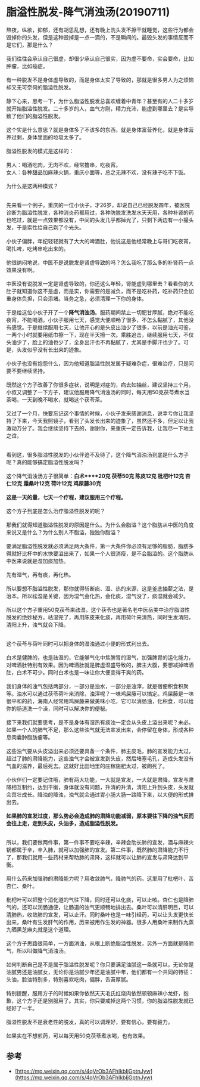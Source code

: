 # 脂溢性脱发-降气消浊汤(20190711)

熬夜，纵欲，抑郁，还有胡思乱想，还有晚上洗头发不擦干就睡觉，这些行为都会毁掉你的头发，但是这种毁掉是一点一滴的，不是瞬间的。最毁头发的事情反而不是它们，那是什么？<br /> <br />我们往往会承认自己很虚，却很少承认自己很实，因为虚不要命，实会要命，比如肿瘤，比如癌症。<br /> <br />有一种脱发不是身体虚导致的，而是身体太实了导致的，那就是很多男人为之烦恼却又无可奈何的脂溢性脱发。<br /> <br />静下心来，思考一下，为什么脂溢性脱发总喜欢缠着中青年？甚至有的人二十多岁就开始脂溢性脱发。二十多岁的人，血气方刚，精力充沛，能虚到哪里去？是实导致了他们的脂溢性脱发。<br /> <br />这个实是什么意思？就是身体多了不该多的东西，就是身体富营养化，就是身体营养过剩，身体里面的垃圾太多了。<br /> <br />脂溢性脱发的模式是这样的：<br /> <br />男人：喝酒吃肉，无肉不欢，经常撸串，吃夜宵。<br />女人：各种甜品加麻辣火锅，重庆小面等，总之无辣不欢，没有辣子吃不下饭。<br /> <br />为什么是这两种模式？<br /> 

先来看一个例子。重庆的一位小伙子，才26岁，却说自己已经脱发四年，被医院诊断为脂溢性脱发，各种消炎药都用过，各种防脱发洗发水天天用，各种补肾的药也吃过，就是一点效果都没有，中间的头发几乎都掉光了，只剩下两边有一小撮头发，于是索性给自己剃了个光头。<br /> <br />小伙子偏胖，年纪轻轻就有了大大的啤酒肚，他说这是他经常晚上与哥们吃夜宵，喝扎啤，吃烤串吃出来的。<br /> <br />他很纳闷地说，中医不是说脱发是肾虚导致的吗？怎么我吃了那么多的补肾药一点效果没有啊。<br /> <br />中医没有说脱发一定是肾虚导致的，你还这么年轻，肾能虚到哪里去？看看你的大肚子就知道你这不是虚，而是实，你需要的是减负，而不是吃补药，吃补药只会加重身体负担，只会添堵。当务之急，必须清理一下你的身体。<br /> <br />于是给这位小伙子开了一个**降气消浊汤**。服药期间禁止一切肥甘厚腻，绝对不能吃夜宵，不能喝酒。小伙子服用七天，感觉大便顺畅了很多，不怎么黏腻了，其他没有感觉。于是继续服用七天，让他开心的是头皮出油少了很多，以前是油光可鉴，一两个小时就要用纸巾擦一下，现在半天擦一次。乘胜追击，继续服用七天，不仅头油少了，脸上的油也少了，全身出汗也不再黏腻了，尤其是手脚汗也少了。可是，头发似乎没有长出来的迹象。<br /> <br />小伙子也没有抱怨什么，因为他知道脂溢性脱发属于疑难杂症，很难治疗，只是问要不要继续坚持。<br /> <br />既然这个方子改善了你很多症状，说明是对症的，病去如抽丝，建议坚持三个月。小叔又调整了一下方子，建议他服用降气消浊汤的同时，每天用50克茯苓煮水当茶喝，一天到晚不喝水，就喝这个茯苓茶。<br /> <br />又过了一个月，快要忘记这个事情的时候，小伙子发来感谢消息，说幸亏你让我坚持了下来，今天我照镜子，看到了头发长出来的迹象了，虽然还不多，但足以让我激动万分了。我会继续坚持下去的，谢谢你，来重庆一定告诉我，让我尽一下地主之谊。<br /> <br />


看到这，很多脂溢性脱发的小伙伴迫不及待了，这个降气消浊汤到底是什么方子呢？真的能够搞定脂溢性脱发吗？<br /> <br />这个降气消浊汤方子很简单：**白术****20克 茯苓50克 陈皮12克 枇杷叶12克 杏仁12克 霜桑叶12克 荷叶12克 鸡屎藤30克**<br /> <br />**这是一天的量，七天一个疗程，建议服用三个疗程。**<br /> <br />这个方子到底是怎么治疗脂溢性脱发的呢？<br /> <br />那我们就得知道脂溢性脱发的原因是什么。为什么会脂溢？这个脂肪从中医的角度来说又是什么？为什么别人不脂溢，独独你脂溢？<br /> <br />要满足脂溢性脱发就必须满足两大条件，第一大条件你必须有足够的脂肪，脂肪多得就好比杯中的水快要溢出来了，如果一个人很消瘦，是不会脂溢的。这个脂肪从中医来说就是湿加痰加热。<br /> <br />先有湿气，再有痰，再化热。<br /> <br />所以要想不脂溢性脱发，那你就得斩断痰、湿、热的来源，这是釜底抽薪之法，是治本。所以祛湿是关键，因为湿气会化热，会化痰，湿气没了，痰湿就会减少。<br /> <br />所以这个方子重用50克茯苓来祛湿，这个茯苓也是著名老中医岳美中治疗脂溢性脱发的绝妙秘方。祛湿完了，再用陈皮来化痰，再用荷叶来清热，同时生发清阳，清阳上升，浊气就会下降。<br /> <br />


这个茯苓与荷叶同时可以把身体的湿浊通过小便的形式利出去。<br /> <br />白术是健脾的，也是祛湿的，它能够气化中焦脾胃的湿气，加强脾胃的运化能力，对啤酒肚特别有效果。因为啤酒肚就是脾虚湿盛导致的，脾主大腹，要想减掉啤酒肚，白术不可少。同时白术也是一味让你大便变得干爽的药。<br /> <br />我们身体的浊气包括两部分，一部分是浊水，一部分是浊滓，就是宿便积食积聚等。浊水可以通过茯苓荷叶来消除，浊滓呢？一味鸡屎藤可以搞定。鸡屎藤是一味很平和的药，海南人经常用鸡屎藤来做美味小吃，它可以消肠浊，化积食，可以给你的肠道洗一个澡，同时可以解决你的便秘。<br /> <br />接下来我们就要思考，是不是身体有湿热有痰浊一定会从头皮上溢出来呢？未必。如果一个人的肺气不足，那么这些浊气就无法宣发出来，会停留在身体，形成各种息肉囊肿脂肪瘤等。<br /> <br />这些浊气要从头皮溢出来必须还要具备一个条件，肺主皮毛，肺的宣发能力太过，超过了肺的肃降能力，这些浊气才会被宣发到头皮，然后堵塞毛孔，造成头发没有气血的滋养，最后死去。这就好比田地里的庄稼施肥太过，被齁死了。<br /> <br />小伙伴们一定要记住哦，肺有两大功能，一大就是宣发，一大就是肃降，宣发与肃降相互制约，达到平衡，身体就没有问题，升清的升清，清阳上升到头皮，头发就会茁壮成长。降浊的降浊，浊气就会通过胃小肠大肠一路降下来，以大便的形式排出去。<br /> <br />**如果肺的宣发过度，那么势必会造成肺的肃降功能减弱，原本要往下降的浊气反而会往上走，走到头皮，头油多，造成脂溢性脱发。**<br /> <br />


所以，我们要做两件事，第一件事不要吃辛辣，辛辣会助长肺的宣发，酒与麻辣火锅都属于辛，辛入肺，就可以加强肺的宣发。第二件事，既然肺的肃降能力不行了，那我们就用一些药材来帮助肺的肃降，这样就可以让肺的宣发与肃降达到平衡。<br /> <br />用什么药来加强肺的肃降能力呢？用收敛肺气，降肺气的药。这里用了枇杷叶、苦杏仁、桑叶。<br /> <br />枇杷叶可以把整个消化道的气往下降，同时还可以化痰，可以止咳。杏仁也是降肺气的，还可以润肠通便，让肠道的浊气更顺畅地排出去。桑叶可以清肝明目，可以清肺热，收敛肺的宣发，可以止汗。同时桑叶也是一味引经药，可以让头发更快长出来，桑叶有生发肝气的作用，历来被用作生发的神器。很多人用桑叶来制作九蒸九晒黑芝麻丸就是这个道理。<br /> <br />这个方子思路很简单，一方面消浊，从根上断绝脂溢性脱发，另外一方面就是降肺气，所以叫做降气消浊汤。<br /> <br />如何判断自己是不是属于脂溢性脱发呢？你只要满足油腻这一条就可以，无论你是油腻男还是油腻女，无论你是油腻少年还是油腻中年，他们都有一个共同的特征：头油，脸油特别多，特别喜欢吃肉，偏胖，舌苔厚腻。<br /> <br />特别提醒，服用方子的时候如果你依然天天毛氏红烧肉依然顿顿麻辣小龙虾，抱歉，这个方子还是别服用了。其实，你只要戒掉这两个习惯，你的脂溢性脱发就已经好了一半。<br /> <br />脂溢性脱发不是衰老性的脱发，真的可以调理好，要有信心，要有毅力。<br /> <br />如果实在不想煎药，可以每天用50克茯苓煮水喝，也有效果。




<a name="utSEm"></a>
## 参考

- [https://mp.weixin.qq.com/s/4qVrOb3AFhIkbIjGptnJyw](https://mp.weixin.qq.com/s/4qVrOb3AFhIkbIjGptnJyw)
